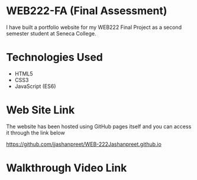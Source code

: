 # WEB222-FA (Final Assessment)
I have built a portfolio website for my WEB222 Final Project as a second semester student at Seneca College.

# Technologies Used
- HTML5
- CSS3
- JavaScript (ES6)

# Web Site Link
The website has been hosted using GitHub pages itself and you can access it through the link below

https://github.com/jjashanpreet/WEB-222Jashanpreet.github.io

# Walkthrough Video Link
